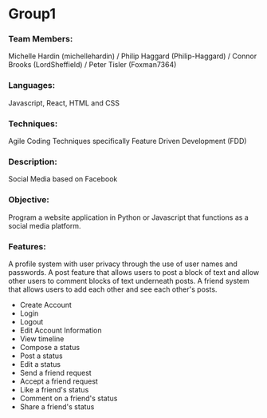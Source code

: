 # Group1
### Team Members: 
Michelle Hardin (michellehardin) / Philip Haggard (Philip-Haggard) / Connor Brooks (LordSheffield) / Peter Tisler (Foxman7364)

### Languages: 
Javascript, React, HTML and CSS

### Techniques: 
Agile Coding Techniques specifically Feature Driven Development (FDD) 

### Description: 
Social Media based on Facebook 

### Objective: 
Program a website application in Python or Javascript that functions as a social media platform. 

### Features: 
A profile system with user privacy through the use of user names and passwords. A post feature that allows users to post a block of text and allow other users to comment blocks of text underneath posts. A friend system that allows users to add each other and see each other's posts.  
* Create Account
* Login 
* Logout
* Edit Account Information
* View timeline
* Compose a status
* Post a status
* Edit a status
* Send a friend request
* Accept a friend request 
* Like a friend's status
* Comment on a friend's status
* Share a friend's status

